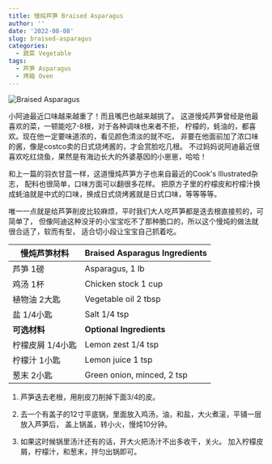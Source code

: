 ```yaml
---
title: 慢炖芦笋 Braised Asparagus
author: ''
date: '2022-08-08'
slug: braised-asparagus
categories:
  - 蔬菜 Vegetable
tags:
  - 芦笋 Asparagus
  - 烤箱 Oven
---
```


![Braised Asparagus](/img/2022-08-08-braised-asparagus.jpg)

小阿迪最近口味越来越重了！而且嘴巴也越来越挑了。
这道慢炖芦笋曾经是他最喜欢的菜，一顿能吃7-8根，对于各种调味也来者不拒，
柠檬的，蚝油的，都喜欢。现在他一定要味道浓的，看见颜色清淡的就不吃，
非要在他面前加了浓口味的酱，像是costco卖的日式烧烤酱的，才会赏脸吃几根。
不过妈妈说阿迪最近很喜欢吃红烧鱼，果然是有海边长大的外婆基因的小崽崽，哈哈！

和上一篇的羽衣甘蓝一样，这道慢炖芦笋方子也来自最近的Cook's Illustrated杂志，
配料也很简单，口味方面可以翻很多花样。
把原方子里的柠檬皮和柠檬汁换成蚝油就是中式的口味，换成日式烧烤酱就是日式口味，等等等等。

唯一一点就是给芦笋削皮比较麻烦，平时我们大人吃芦笋都是迭去根直接煎的，可简单了，
但像阿迪这种没牙的小宝宝吃不了那种脆口的，所以这个慢炖的做法就很合适了，软而有型，
适合切小段让宝宝自己抓着吃。

|慢炖芦笋材料          | Braised Asparagus Ingredients            |
|------------------------|-------------------------|
|芦笋 1磅           |Asparagus, 1 lb      |
|鸡汤 1杯                |Chicken stock 1 cup     |
|植物油 2大匙                |Vegetable oil 2 tbsp     |
|盐 1/4小匙             |Salt 1/4 tsp      |
| **可选材料**        |     **Optional Ingredients** |
|柠檬皮屑 1/4小匙                |Lemon zest 1/4 tsp   |
|柠檬汁 1小匙                |Lemon juice 1 tsp   |
|葱末 2小匙            |Green onion, minced, 2 tsp |  

1. 芦笋迭去老根，用削皮刀削掉下面3/4的皮。

2. 去一个有盖子的12寸平底锅，里面放入鸡汤，油，和盐，大火煮滚，平铺一层放入芦笋后，
盖上锅盖，转小火，慢炖10分钟。

3. 如果这时候锅里汤汁还有的话，开大火把汤汁不出多收干，关火。
加入柠檬皮屑，柠檬汁，和葱末，拌匀出锅即可。





